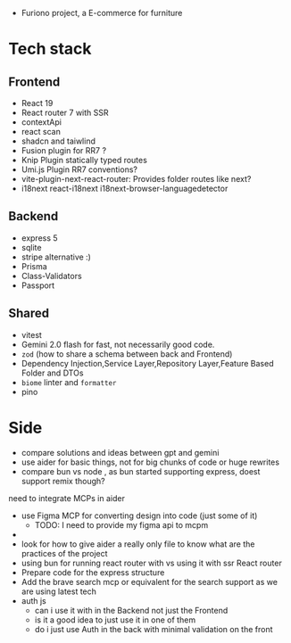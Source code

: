 - Furiono project, a E-commerce for furniture

# Tech stack

## Frontend
- React 19
- React router 7 with SSR
- contextApi
- react scan
- shadcn and taiwlind
- Fusion plugin for RR7 ?
- Knip Plugin statically typed routes
- Umi.js Plugin RR7 conventions?
- vite-plugin-next-react-router: Provides folder routes like next?
- i18next react-i18next i18next-browser-languagedetector 


## Backend
- express 5
- sqlite
- stripe alternative :)
- Prisma
- Class-Validators
- Passport
## Shared
- vitest
- Gemini 2.0 flash for fast, not necessarily good code. 
- `zod` (how to share a schema between back and Frontend)
- Dependency Injection,Service Layer,Repository Layer,Feature Based Folder and DTOs
- `biome` linter and `formatter`
- pino









# Side
- compare solutions and ideas between gpt and gemini
- use aider for basic things, not for big chunks of code or huge rewrites
- compare bun vs node , as bun started supporting express, doest support remix though?


 need to integrate MCPs in aider
- use Figma MCP for converting design into code (just some of it)
    - TODO: I need to provide my figma api to mcpm
-
- look for how to give aider a really only file to know what are the practices of the project
- using bun for  running react router with vs using it with ssr React router
- Prepare code for the express structure
- Add the brave search mcp or equivalent for the search support as we are using latest tech
- auth js
    - can i use it with in the Backend not just the Frontend
    - is it a good idea to just use it in  one of them
    - do i just use Auth in the back with minimal validation on the front

